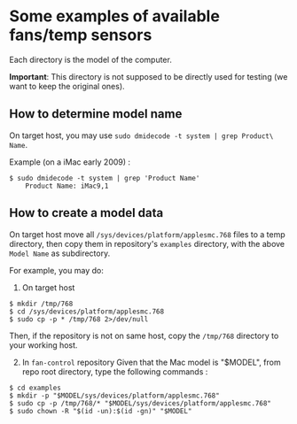 # Some examples of available fans/temp sensors

Each directory is the model of the computer.

__Important__: This directory is not supposed to be directly used for testing (we want to keep the original ones).

## How to determine model name
On target host, you may use `sudo dmidecode -t system | grep Product\ Name`.

Example (on a iMac early 2009) :
```
$ sudo dmidecode -t system | grep 'Product Name'
	Product Name: iMac9,1
```

## How to create a model data
On target host move all `/sys/devices/platform/applesmc.768` files to a temp directory, then copy them in repository's `examples` directory, with the above `Model Name` as subdirectory.

For example, you may do:

1. On target host
```
$ mkdir /tmp/768
$ cd /sys/devices/platform/applesmc.768
$ sudo cp -p * /tmp/768 2>/dev/null
```
Then, if the repository is not on same host, copy the `/tmp/768` directory to your working host.

2. In `fan-control` repository
Given that the Mac model is "$MODEL", from repo root directory, type the following commands :

```
$ cd examples
$ mkdir -p "$MODEL/sys/devices/platform/applesmc.768"
$ sudo cp -p /tmp/768/* "$MODEL/sys/devices/platform/applesmc.768"
$ sudo chown -R "$(id -un):$(id -gn)" "$MODEL"
```
